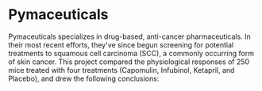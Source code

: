 # Pymaceuticals

Pymaceuticals specializes in drug-based, anti-cancer pharmaceuticals. In their most recent efforts, they've since begun screening for potential treatments to squamous cell carcinoma (SCC), a commonly occurring form of skin cancer. This project compared the physiological responses of 250 mice treated with four treatments (Capomulin, Infubinol, Ketapril, and Placebo), and drew the following conclusions:

